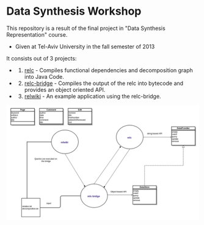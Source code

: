 Data Synthesis Workshop
=======================

This repository is a result of the final project in "Data Synthesis Representation" course.

- Given at Tel-Aviv University in the fall semester of 2013

It consists out of 3 projects:

* 1. [relc](relc) - Compiles functional dependencies and decomposition graph into Java Code.
* 2. [relc-bridge](relc-bridge) - Compiles the output of the relc into bytecode and provides an object oriented API.
* 3. [relwiki](relwiki) - An example application using the relc-bridge.

![UML](uml.png)




